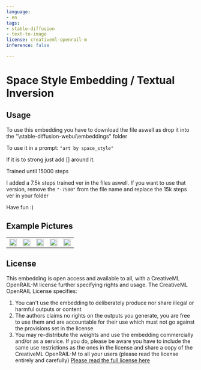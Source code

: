 ```yaml
---
language:
- en
tags:
- stable-diffusion
- text-to-image
license: creativeml-openrail-m
inference: false

---
```


# Space Style Embedding / Textual Inversion

## Usage
To use this embedding you have to download the file aswell as drop it into the "\stable-diffusion-webui\embeddings" folder

To use it in a prompt: ```"art by space_style"```

If it is to strong just add [] around it.

Trained until 15000 steps

I added a 7.5k steps trained ver in the files aswell. If you want to use that version, remove the ```"-7500"``` from the file name and replace the 15k steps ver in your folder

Have fun :)

## Example Pictures

<table>
  <tr>
    <td><img src=https://i.imgur.com/flz5Oxz.png width=100% height=100%/></td>
    <td><img src=https://i.imgur.com/5btpoXs.png width=100% height=100%/></td>
    <td><img src=https://i.imgur.com/PtySCd4.png width=100% height=100%/></td>
    <td><img src=https://i.imgur.com/NbSue9H.png width=100% height=100%/></td>
    <td><img src=https://i.imgur.com/QhjRezm.png width=100% height=100%/></td>
   </tr>
</table>

## License

This embedding is open access and available to all, with a CreativeML OpenRAIL-M license further specifying rights and usage.
The CreativeML OpenRAIL License specifies: 

1. You can't use the embedding to deliberately produce nor share illegal or harmful outputs or content 
2. The authors claims no rights on the outputs you generate, you are free to use them and are accountable for their use which must not go against the provisions set in the license
3. You may re-distribute the weights and use the embedding commercially and/or as a service. If you do, please be aware you have to include the same use restrictions as the ones in the license and share a copy of the CreativeML OpenRAIL-M to all your users (please read the license entirely and carefully)
[Please read the full license here](https://huggingface.co/spaces/CompVis/stable-diffusion-license)
